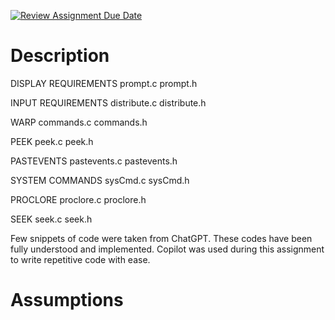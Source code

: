 [![Review Assignment Due Date](https://classroom.github.com/assets/deadline-readme-button-24ddc0f5d75046c5622901739e7c5dd533143b0c8e959d652212380cedb1ea36.svg)](https://classroom.github.com/a/76mHqLr5)
# Description

DISPLAY REQUIREMENTS
prompt.c
prompt.h

INPUT REQUIREMENTS
distribute.c
distribute.h

WARP
commands.c
commands.h

PEEK
peek.c
peek.h

PASTEVENTS
pastevents.c
pastevents.h

SYSTEM COMMANDS
sysCmd.c
sysCmd.h

PROCLORE
proclore.c
proclore.h

SEEK
seek.c
seek.h

Few snippets of code were taken from ChatGPT.
These codes have been fully understood and implemented.
Copilot was used during this assignment to write repetitive code with ease.

# Assumptions